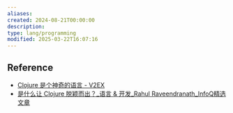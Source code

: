 ```yaml
---
aliases:  
created: 2024-08-21T00:00:00
description: 
type: lang/programming
modified: 2025-03-22T16:07:16
---
```


## Reference

  - [Clojure 是个神奇的语言 - V2EX](https://www.v2ex.com/t/740180)
  - [是什么让 Clojure 脱颖而出？_语言 & 开发_Rahul Raveendranath_InfoQ精选文章](https://www.infoq.cn/article/ac2yhjghrsys18e8waxx)
